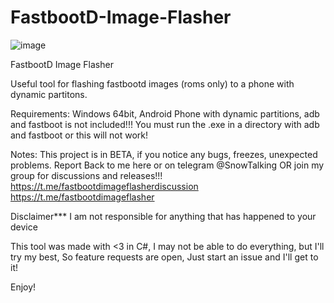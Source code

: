# FastbootD-Image-Flasher
![image](https://user-images.githubusercontent.com/71605881/116005808-8d787c00-a5d6-11eb-8710-313339b9441c.png)


FastbootD Image Flasher

Useful tool for flashing fastbootd images (roms only) to a phone with dynamic partitons.

Requirements:
Windows 64bit,
Android Phone with dynamic partitions,
adb and fastboot is not included!!! You must run the .exe in a directory with adb and fastboot or this will not work!

Notes: This project is in BETA, if you notice any bugs, freezes, unexpected problems. Report Back to me here or on telegram @SnowTalking
OR join my group for discussions and releases!!!
https://t.me/fastbootdimageflasherdiscussion
https://t.me/fastbootdimageflasher

Disclaimer***
I am not responsible for anything that has happened to your device

This tool was made with <3 in C#, I may not be able to do everything, but I'll try my best, So feature requests are open, Just start an issue and I'll get to it!

Enjoy!
